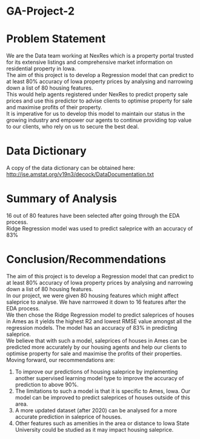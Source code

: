 # GA-Project-2

# Problem Statement
We are the Data team working at NexRes which is a property portal trusted for its extensive listings and comprehensive market information on residential property in Iowa.<br>
The aim of this project is to develop a Regression model that can predict to at least 80% accuracy of Iowa property prices by analysing and narrowing down a list of 80 housing features.<br>
This would help agents registered under NexRes to predict property sale prices and use this predictor to advise clients to optimise property for sale and maximise profits of their property.<br>
It is imperative for us to develop this model to maintain our status in the growing industry and empower our agents to continue providing top value to our clients, who rely on us to secure the best deal.<br>

# Data Dictionary
A copy of the data dictionary can be obtained here: http://jse.amstat.org/v19n3/decock/DataDocumentation.txt

# Summary of Analysis
16 out of 80 features have been selected after going through the EDA process.<br>
Ridge Regression model was used to predict saleprice with an accuracy of 83%

# Conclusion/Recommendations
The aim of this project is to develop a Regression model that can predict to at least 80% accuracy of Iowa property prices by analysing and narrowing down a list of 80 housing features.<br>
In our project, we were given 80 housing features which might affect saleprice to analyse. We have narrrowed it down to 16 features after the EDA process. <br>
We then chose the Ridge Regression model to predict saleprices of houses in Ames as it yields the highest R2 and lowest RMSE value amongst all the regression models. The model has an accuracy of 83% in predicting saleprice. <br>
We believe that with such a model, saleprices of houses in Ames can be predicted more accurately by our housing agents and help our clients to optimise property for sale and maximise the profits of their properties. <br>
Moving forward, our recommendations are:<br>
1. To improve our predictions of housing saleprice by implementing another supervised learning model type to improve the accuracy of prediction to above 90%. <br>
2. The limitations to such a model is that it is specific to Ames, Iowa. Our model can be improved to predict saleprices of houses outside of this area.<br>
3. A more updated dataset (after 2020) can be analysed for a more accurate prediction in saleprice of houses.<br>
4. Other features such as amenities in the area or distance to Iowa State University could be studied as it may impact housing saleprice.
